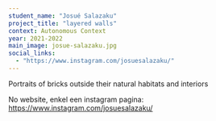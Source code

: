 ```yaml
---
student_name: "Josué Salazaku"
project_title: "layered walls"
context: Autonomous Context
year: 2021-2022
main_image: josue-salazaku.jpg
social_links:
  - "https://www.instagram.com/josuesalazaku/"
---
```

Portraits of bricks outside their natural habitats and interiors

No website, enkel een instagram pagina: https://www.instagram.com/josuesalazaku/